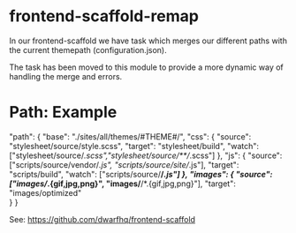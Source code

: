 # frontend-scaffold-remap
In our frontend-scaffold we have task which merges our different paths with the current themepath (configuration.json).

The task has been moved to this module to provide a more dynamic way of handling the merge and errors.

# Path: Example
  "path": {
      "base": "./sites/all/themes/#THEME#/",
      "css": {
        "source": "stylesheet/source/style.scss",
        "target": "stylesheet/build",
        "watch": ["stylesheet/source/*.scss","stylesheet/source/**/*.scss"]
      },
      "js": {
        "source": ["scripts/source/vendor/*.js", "scripts/source/site/*.js"],
        "target": "scripts/build",
        "watch": ["scripts/source/**/*.js"]
      },
      "images": {
        "source": ["images/*.{gif,jpg,png}", "images/**/*.{gif,jpg,png}"],
        "target": "images/optimized"  
      }
  }
  
See: https://github.com/dwarfhq/frontend-scaffold
